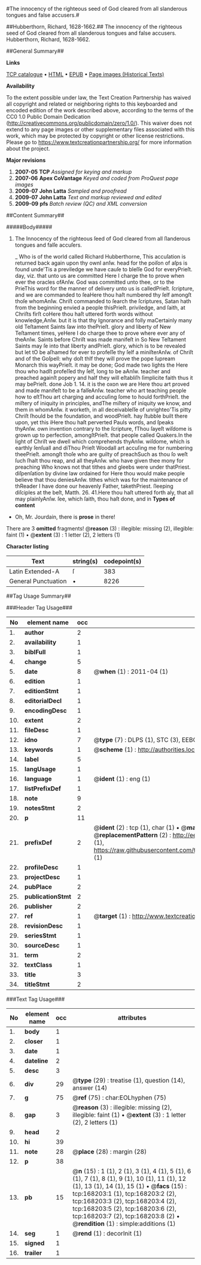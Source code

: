 #The innocency of the righteous seed of God cleared from all slanderous tongues and false accusers.#

##Hubberthorn, Richard, 1628-1662.##
The innocency of the righteous seed of God cleared from all slanderous tongues and false accusers.
Hubberthorn, Richard, 1628-1662.

##General Summary##

**Links**

[TCP catalogue](http://www.ota.ox.ac.uk/tcp/)  • 
[HTML](http://tei.it.ox.ac.uk/tcp/Texts-HTML/free/A86/A86666.html)  • 
[EPUB](http://tei.it.ox.ac.uk/tcp/Texts-EPUB/free/A86/A86666.epub) • 
[Page images (Historical Texts)](https://historicaltexts.jisc.ac.uk/eebo-99862787e)

**Availability**

To the extent possible under law, the Text Creation Partnership has waived all copyright and related or neighboring rights to this keyboarded and encoded edition of the work described above, according to the terms of the CC0 1.0 Public Domain Dedication (http://creativecommons.org/publicdomain/zero/1.0/). This waiver does not extend to any page images or other supplementary files associated with this work, which may be protected by copyright or other license restrictions. Please go to https://www.textcreationpartnership.org/ for more information about the project.

**Major revisions**

1. __2007-05__ __TCP__ *Assigned for keying and markup*
1. __2007-06__ __Apex CoVantage__ *Keyed and coded from ProQuest page images*
1. __2009-07__ __John Latta__ *Sampled and proofread*
1. __2009-07__ __John Latta__ *Text and markup reviewed and edited*
1. __2009-09__ __pfs__ *Batch review (QC) and XML conversion*

##Content Summary##

#####Body#####

1. The Innocency of the righteous ſeed of God cleared from all ſlanderous tongues and falſe accuſers.

    _ Who is of the world called Richard Hubberthorne,
This accuſation is returned back again upon thy ownI anſw. head for the poiſon of aſps is found unde'Tis a previledge we have cauſe to bleſſe God for everyPrieſt. day, viz. that unto us are committed Here I charge the to prove when ever the oracles ofAnſw. God was committed unto thee, or to the PrieThis word for the manner of delivery unto us is calledPrieſt. ſcripture, and we are commanded to ſeaHere thou haſt numbered thy ſelf amongſt thoſe whomAnſw. Chriſt commanded to ſearch the ſcriptures, Satan hath from the beginning envied a people thisPrieſt. priviledge, and ſaith, at Chriſts firſt coHere thou haſt uttered forth words without knowledge,Anſw. but it is that thy Ignorance and folly maCertainly many old Teſtament Saints ſaw into thePrieſt. glory and liberty of New Teſtament times, yeHere I do charge thee to prove where ever any of theAnſw. Saints before Chriſt was made manifeſt in So New Teſtament Saints may ſe into that liberty andPrieſt. glory, which is to be revealed but let tO be aſhamed for ever to profeſſe thy ſelf a miniſterAnſw. of Chriſt and of the Goſpell: why doſt thIf they will prove the pope ſupream Monarch this wayPrieſt. it may be done; God made two lights the Here thou who hadſt profeſſed thy ſelf, long to be aAnſw. teacher and preached againſt popery and haIf they will eſtabliſh ſimplicite faith thus it may bePrieſt. done Job 1. 14. it is the oxon we are Here thou art proved and made manifeſt to be a falſeAnſw. teacher who art teaching people how to eſtThou art charging and accuſing ſome to hould forthPrieſt. the miſtery of iniquity in principles, andThe miſtery of iniquity we know, and them in whomAnſw. it worketh, in all deceivableſſe of unrighteo'Tis pitty Chriſt ſhould be the foundation, and woodPrieſt. hay ſtubble built there upon, yet this iHere thou haſt perverted Pauls words, and ſpeaks thyAnſw. own invention contrary to the ſcripture, fThou ſayeſt wiſdome is grown up to perfection, amongſtPrieſt. that people called Quakers.In the light of Chriſt we dwell which comprehends thyAnſw. wiſdome, which is earthly ſenſuall and diThou Prieſt Woodall art accuſing me for numbering theePrieſt. amongſt thoſe who are guilty of preachSuch as thou ſo weſt ſuch ſhalt thou reap, and all theyAnſw. who have given thee mony for preaching Who knows not that tithes and gleebs were under thatPriest.
diſpenſation by divine law ordained for Here thou would make people believe that thou deniesAnſw. tithes which was for the maintenance of thReader I have done our heavenly Father, takethPriest. ſleeping diſciples at the beſt, Matth. 26. 41.Here thou haſt uttered forth aly, that all may plainlyAnſw. ſee, which ſaith, thou haſt done, and in
**Types of content**

  * Oh, Mr. Jourdain, there is **prose** in there!

There are 3 **omitted** fragments! 
 @__reason__ (3) : illegible: missing (2), illegible: faint (1)  •  @__extent__ (3) : 1 letter (2), 2 letters (1)

**Character listing**


|Text|string(s)|codepoint(s)|
|---|---|---|
|Latin Extended-A|ſ|383|
|General Punctuation|•|8226|

##Tag Usage Summary##

###Header Tag Usage###

|No|element name|occ|attributes|
|---|---|---|---|
|1.|__author__|2||
|2.|__availability__|1||
|3.|__biblFull__|1||
|4.|__change__|5||
|5.|__date__|8| @__when__ (1) : 2011-04 (1)|
|6.|__edition__|1||
|7.|__editionStmt__|1||
|8.|__editorialDecl__|1||
|9.|__encodingDesc__|1||
|10.|__extent__|2||
|11.|__fileDesc__|1||
|12.|__idno__|7| @__type__ (7) : DLPS (1), STC (3), EEBO-CITATION (1), PROQUEST (1), VID (1)|
|13.|__keywords__|1| @__scheme__ (1) : http://authorities.loc.gov/ (1)|
|14.|__label__|5||
|15.|__langUsage__|1||
|16.|__language__|1| @__ident__ (1) : eng (1)|
|17.|__listPrefixDef__|1||
|18.|__note__|9||
|19.|__notesStmt__|2||
|20.|__p__|11||
|21.|__prefixDef__|2| @__ident__ (2) : tcp (1), char (1)  •  @__matchPattern__ (2) : ([0-9\-]+):([0-9IVX]+) (1), (.+) (1)  •  @__replacementPattern__ (2) : http://eebo.chadwyck.com/downloadtiff?vid=$1&page=$2 (1), https://raw.githubusercontent.com/textcreationpartnership/Texts/master/tcpchars.xml#$1 (1)|
|22.|__profileDesc__|1||
|23.|__projectDesc__|1||
|24.|__pubPlace__|2||
|25.|__publicationStmt__|2||
|26.|__publisher__|2||
|27.|__ref__|1| @__target__ (1) : http://www.textcreationpartnership.org/docs/. (1)|
|28.|__revisionDesc__|1||
|29.|__seriesStmt__|1||
|30.|__sourceDesc__|1||
|31.|__term__|2||
|32.|__textClass__|1||
|33.|__title__|3||
|34.|__titleStmt__|2||


###Text Tag Usage###

|No|element name|occ|attributes|
|---|---|---|---|
|1.|__body__|1||
|2.|__closer__|1||
|3.|__date__|1||
|4.|__dateline__|2||
|5.|__desc__|3||
|6.|__div__|29| @__type__ (29) : treatise (1), question (14), answer (14)|
|7.|__g__|75| @__ref__ (75) : char:EOLhyphen (75)|
|8.|__gap__|3| @__reason__ (3) : illegible: missing (2), illegible: faint (1)  •  @__extent__ (3) : 1 letter (2), 2 letters (1)|
|9.|__head__|2||
|10.|__hi__|39||
|11.|__note__|28| @__place__ (28) : margin (28)|
|12.|__p__|38||
|13.|__pb__|15| @__n__ (15) : 1 (1), 2 (1), 3 (1), 4 (1), 5 (1), 6 (1), 7 (1), 8 (1), 9 (1), 10 (1), 11 (1), 12 (1), 13 (1), 14 (1), 15 (1)  •  @__facs__ (15) : tcp:168203:1 (1), tcp:168203:2 (2), tcp:168203:3 (2), tcp:168203:4 (2), tcp:168203:5 (2), tcp:168203:6 (2), tcp:168203:7 (2), tcp:168203:8 (2)  •  @__rendition__ (1) : simple:additions (1)|
|14.|__seg__|1| @__rend__ (1) : decorInit (1)|
|15.|__signed__|1||
|16.|__trailer__|1||
